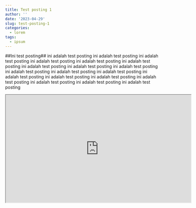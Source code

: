 ```yaml
---
title: Test posting 1
author: ''
date: '2023-04-29'
slug: test-posting-1
categories:
  - lorem
tags:
  - ipsum
---
```

##Ini test posting##
ini adalah test posting ini adalah test posting ini adalah test posting ini adalah test posting ini adalah test posting ini adalah test posting ini adalah test posting ini adalah test posting ini adalah test posting ini adalah test posting ini adalah test posting ini adalah test posting ini adalah test posting ini adalah test posting ini adalah test posting ini adalah test posting ini adalah test posting ini adalah test posting ini adalah test posting 

<div>
  <iframe id="inlineFrameExample"
      title="Inline Frame Example"
      width="600"
      height="350"
      src="https://app.powerbi.com/view?r=eyJrIjoiOTA1M2M1NTEtY2Q0Ni00NmQ1LWJlNWMtNzY1YWNkNmQ2ZmZiIiwidCI6IjUzYjkyMTJhLTAyMDEtNGZlMS04OTVkLTg1NWRjMjE2MDJjYyIsImMiOjEwfQ%3D%3D">
  </iframe>
</div>